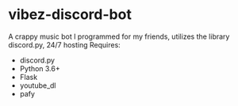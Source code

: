 # vibez-discord-bot
A crappy music bot I programmed for my friends, utilizes the library discord.py, 24/7 hosting
Requires:
- discord.py
- Python 3.6+
- Flask
- youtube_dl
- pafy
